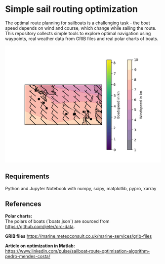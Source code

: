 # Simple sail routing optimization
The optimal route planning for sailboats is a challenging task - the boat speed depends on wind and course, which change while sailing the route. This repository collects simple tools to explore optimal navigation using waypoints, real weather data from GRIB files and real polar charts of boats. 

![](animation.gif)

## Requirements 
Python and Jupyter Notebook with numpy, scipy, matplotlib, pypro, xarray

## References
**Polar charts:** \
The polars of boats (´boats.json´) are sourced from https://github.com/jieter/orc-data.

**GRIB files**
https://marine.meteoconsult.co.uk/marine-services/grib-files

**Article on optimization in Matlab:** \
https://www.linkedin.com/pulse/sailboat-route-optimisation-algorithm-pedro-mendes-costa/


